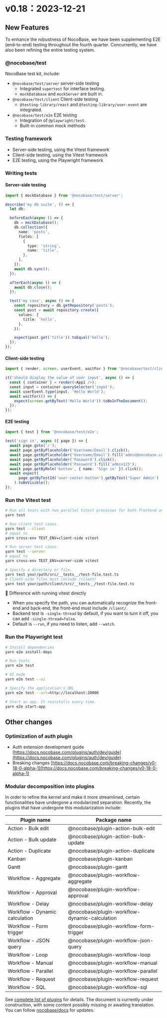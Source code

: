 # v0.18：2023-12-21

## New Features

To enhance the robustness of NocoBase, we have been supplementing E2E (end-to-end) testing throughout the fourth quarter. Concurrently, we have also been refining the entire testing system.

### @nocobase/test

NocoBase test kit, include:

- `@nocobase/test/server` server-side testing
  - Integrated `supertest` for interface testing.
  - `mockDatabase` and `mockServer` are built in.
- `@nocobase/test/client` Client-side testing
  - `@testing-library/react` and `@testing-library/user-event` are integrated.
- `@nocobase/test/e2e` E2E testing
  - Integration of `@playwright/test`.
  - Built-in common mock methods

### Testing framework

- Server-side testing, using the Vitest framework
- Client-side testing, using the Vitest framework
- E2E testing, using the Playwright framework

### Writing tests

#### Server-side testing

```typescript
import { mockDatabase } from '@nocobase/test/server';

describe('my db suite', () => {
  let db;

  beforeEach(async () => {
    db = mockDatabase();
    db.collection({
      name: 'posts',
      fields: [
        {
          type: 'string',
          name: 'title',
        },
      ],
    });
    await db.sync();
  });

  afterEach(async () => {
    await db.close();
  });

  test('my case', async () => {
    const repository = db.getRepository('posts');
    const post = await repository.create({
      values: {
        title: 'hello',
      },
    });

    expect(post.get('title')).toEqual('hello');
  });
});
```

#### Client-side testing

```typescript
import { render, screen, userEvent, waitFor } from '@nocobase/test/client';

it('should display the value of user input', async () => {
  const { container } = render(<App1 />);
  const input = container.querySelector('input');
  await userEvent.type(input, 'Hello World');
  await waitFor(() => {
    expect(screen.getByText('Hello World')).toBeInTheDocument();
  });
});
```

#### E2E testing

```typescript
import { test } from '@nocobase/test/e2e';

test('sign in', async ({ page }) => {
  await page.goto('/');
  await page.getByPlaceholder('Username/Email').click();
  await page.getByPlaceholder('Username/Email').fill('admin@nocobase.com');
  await page.getByPlaceholder('Password').click();
  await page.getByPlaceholder('Password').fill('admin123');
  await page.getByRole('button', { name: 'Sign in' }).click();
  await expect(
      page.getByTestId('user-center-button').getByText('Super Admin')
    ).toBeVisible();
});
```

### Run the Vitest test

```bash
# Run all tests with two parallel Vitest processes for both frontend and backend.
yarn test

# Run client test cases.
yarn test --client
# equal to
yarn cross-env TEST_ENV=client-side vitest

# Run server test cases.
yarn test --server
# equal to
yarn cross-env TEST_ENV=server-side vitest

# Specify a directory or file.
yarn test your/path/src/__tests__/test-file.test.ts
# Client-side files must include /client/ 
yarn test your/path/client/src/__tests__/test-file.test.ts
```

📢 Difference with running vitest directly

- When you specify the path, you can automatically recognize the front-end and back-end, the front-end must include `/client/`.
- Backend test is `-single-thread` by default, if you want to turn it off, you can add `-single-thread=false`.
- Default is `--run`, if you need to listen, add `--watch`.

### Run the Playwright test

```bash
# Install dependencies
yarn e2e install-deps

# Run tests
yarn e2e test

# UI mode
yarn e2e test --ui

# Specify the application's URL
yarn e2e test --url=http://localhost:20000

# Start an app. It reinstalls every time.
yarn e2e start-app
```

## Other changes

### Optimization of auth plugin

- Auth extension development guide [https://docs.nocobase.com/plugins/auth/dev/guide](https://docs.nocobase.com/plugins/auth/dev/guide)
- Breaking changes [https://docs.nocobase.com/breaking-changes/v0-18-0-alpha-1](https://docs.nocobase.com/breaking-changes/v0-18-0-alpha-1)

### Modular decomposition into plugins

In order to refine the kernel and make it more streamlined, certain functionalities have undergone a modularized separation. Recently, the plugins that have undergone this modularization include:

| Plugin name                    | Package name                                 |
| ------------------------------ | --------------------------------------------- |
| Action - Bulk edit             | @nocobase/plugin-action-bulk-edit             |
| Action - Bulk update           | @nocobase/plugin-action-bulk-update           |
| Action - Duplicate             | @nocobase/plugin-action-duplicate             |
| Kanban                         | @nocobase/plugin-kanban                       |
| Gantt                          | @nocobase/plugin-gantt                        |
| Workflow - Aggregate           | @nocobase/plugin-workflow-aggregate           |
| Workflow - Approval            | @nocobase/plugin-workflow-approval            |
| Workflow - Delay               | @nocobase/plugin-workflow-delay               |
| Workflow - Dynamic calculation | @nocobase/plugin-workflow-dynamic-calculation |
| Workflow - Form trigger        | @nocobase/plugin-workflow-form-trigger        |
| Workflow - JSON query          | @nocobase/plugin-workflow-json-query          |
| Workflow - Loop                | @nocobase/plugin-workflow-loop                |
| Workflow - Manual              | @nocobase/plugin-workflow-manual              |
| Workflow - Parallel            | @nocobase/plugin-workflow-parallel            |
| Workflow - Request             | @nocobase/plugin-workflow-request             |
| Workflow - SQL                 | @nocobase/plugin-workflow-sql                 |

See [complete list of plugins](https://docs.nocobase.com/plugins) for details. The document is currently under construction, with some content possibly missing or awaiting translation. You can follow [nocobase/docs](https://github.com/nocobase/docs) for updates.